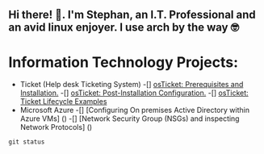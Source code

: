 ## Hi there! 👋. I'm Stephan, an I.T. Professional and an avid linux enjoyer. I use arch by the way 🤓

# Information Technology Projects:
- Ticket (Help desk Ticketing System)
    -[] [osTicket: Prerequisites and Installation.]()
    -[] [osTicket: Post-Installation Configuration.]()
    -[] [osTicket: Ticket Lifecycle Examples]()
- Microsoft Azure
    -[] [Configuring On premises Active Directory within Azure VMs] ()
    -[] [Network Security Group (NSGs) and inspecting Network Protocols] ()

```
git status
```

<!--
**stephan-agwai/stephan-agwai** is a ✨ _special_ ✨ repository because its `README.md` (this file) appears on your GitHub profile.

Here are some ideas to get you started:

- 🔭 I’m currently working on ...
- 🌱 I’m currently learning ...
- 👯 I’m looking to collaborate on ...
- 🤔 I’m looking for help with ...
- 💬 Ask me about ...
- 📫 How to reach me: ...
- 😄 Pronouns: ...
- ⚡ Fun fact: ...
-->
